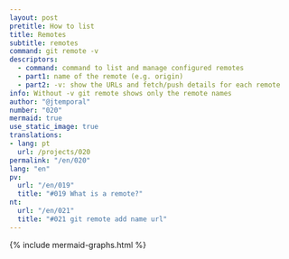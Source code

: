 ```yaml
---
layout: post
pretitle: How to list
title: Remotes
subtitle: remotes
command: git remote -v
descriptors:
  - command: command to list and manage configured remotes
  - part1: name of the remote (e.g. origin)
  - part2: -v: show the URLs and fetch/push details for each remote
info: Without -v git remote shows only the remote names
author: "@jtemporal"
number: "020"
mermaid: true
use_static_image: true
translations:
- lang: pt
  url: /projects/020
permalink: "/en/020"
lang: "en"
pv:
  url: "/en/019"
  title: "#019 What is a remote?"
nt:
  url: "/en/021"
  title: "#021 git remote add name url"
---
```


{% include mermaid-graphs.html %}
